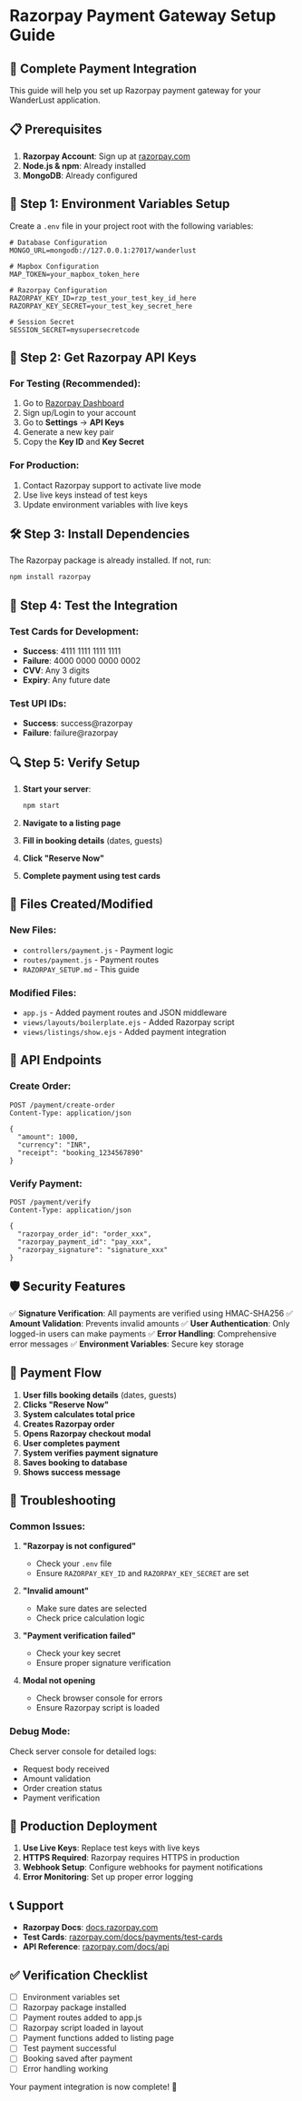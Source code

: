 # Razorpay Payment Gateway Setup Guide

## 🚀 **Complete Payment Integration**

This guide will help you set up Razorpay payment gateway for your WanderLust application.

## 📋 **Prerequisites**

1. **Razorpay Account**: Sign up at [razorpay.com](https://razorpay.com)
2. **Node.js & npm**: Already installed
3. **MongoDB**: Already configured

## 🔧 **Step 1: Environment Variables Setup**

Create a `.env` file in your project root with the following variables:

```env
# Database Configuration
MONGO_URL=mongodb://127.0.0.1:27017/wanderlust

# Mapbox Configuration
MAP_TOKEN=your_mapbox_token_here

# Razorpay Configuration
RAZORPAY_KEY_ID=rzp_test_your_test_key_id_here
RAZORPAY_KEY_SECRET=your_test_key_secret_here

# Session Secret
SESSION_SECRET=mysupersecretcode
```

## 🔑 **Step 2: Get Razorpay API Keys**

### **For Testing (Recommended)**:
1. Go to [Razorpay Dashboard](https://dashboard.razorpay.com)
2. Sign up/Login to your account
3. Go to **Settings** → **API Keys**
4. Generate a new key pair
5. Copy the **Key ID** and **Key Secret**

### **For Production**:
1. Contact Razorpay support to activate live mode
2. Use live keys instead of test keys
3. Update environment variables with live keys

## 🛠️ **Step 3: Install Dependencies**

The Razorpay package is already installed. If not, run:

```bash
npm install razorpay
```

## 🧪 **Step 4: Test the Integration**

### **Test Cards for Development**:
- **Success**: 4111 1111 1111 1111
- **Failure**: 4000 0000 0000 0002
- **CVV**: Any 3 digits
- **Expiry**: Any future date

### **Test UPI IDs**:
- **Success**: success@razorpay
- **Failure**: failure@razorpay

## 🔍 **Step 5: Verify Setup**

1. **Start your server**:
   ```bash
   npm start
   ```

2. **Navigate to a listing page**
3. **Fill in booking details** (dates, guests)
4. **Click "Reserve Now"**
5. **Complete payment using test cards**

## 📁 **Files Created/Modified**

### **New Files**:
- `controllers/payment.js` - Payment logic
- `routes/payment.js` - Payment routes
- `RAZORPAY_SETUP.md` - This guide

### **Modified Files**:
- `app.js` - Added payment routes and JSON middleware
- `views/layouts/boilerplate.ejs` - Added Razorpay script
- `views/listings/show.ejs` - Added payment integration

## 🔧 **API Endpoints**

### **Create Order**:
```
POST /payment/create-order
Content-Type: application/json

{
  "amount": 1000,
  "currency": "INR",
  "receipt": "booking_1234567890"
}
```

### **Verify Payment**:
```
POST /payment/verify
Content-Type: application/json

{
  "razorpay_order_id": "order_xxx",
  "razorpay_payment_id": "pay_xxx",
  "razorpay_signature": "signature_xxx"
}
```

## 🛡️ **Security Features**

✅ **Signature Verification**: All payments are verified using HMAC-SHA256
✅ **Amount Validation**: Prevents invalid amounts
✅ **User Authentication**: Only logged-in users can make payments
✅ **Error Handling**: Comprehensive error messages
✅ **Environment Variables**: Secure key storage

## 🎯 **Payment Flow**

1. **User fills booking details** (dates, guests)
2. **Clicks "Reserve Now"**
3. **System calculates total price**
4. **Creates Razorpay order**
5. **Opens Razorpay checkout modal**
6. **User completes payment**
7. **System verifies payment signature**
8. **Saves booking to database**
9. **Shows success message**

## 🐛 **Troubleshooting**

### **Common Issues**:

1. **"Razorpay is not configured"**
   - Check your `.env` file
   - Ensure `RAZORPAY_KEY_ID` and `RAZORPAY_KEY_SECRET` are set

2. **"Invalid amount"**
   - Make sure dates are selected
   - Check price calculation logic

3. **"Payment verification failed"**
   - Check your key secret
   - Ensure proper signature verification

4. **Modal not opening**
   - Check browser console for errors
   - Ensure Razorpay script is loaded

### **Debug Mode**:
Check server console for detailed logs:
- Request body received
- Amount validation
- Order creation status
- Payment verification

## 🚀 **Production Deployment**

1. **Use Live Keys**: Replace test keys with live keys
2. **HTTPS Required**: Razorpay requires HTTPS in production
3. **Webhook Setup**: Configure webhooks for payment notifications
4. **Error Monitoring**: Set up proper error logging

## 📞 **Support**

- **Razorpay Docs**: [docs.razorpay.com](https://docs.razorpay.com)
- **Test Cards**: [razorpay.com/docs/payments/test-cards](https://razorpay.com/docs/payments/test-cards)
- **API Reference**: [razorpay.com/docs/api](https://razorpay.com/docs/api)

## ✅ **Verification Checklist**

- [ ] Environment variables set
- [ ] Razorpay package installed
- [ ] Payment routes added to app.js
- [ ] Razorpay script loaded in layout
- [ ] Payment functions added to listing page
- [ ] Test payment successful
- [ ] Booking saved after payment
- [ ] Error handling working

Your payment integration is now complete! 🎉 